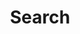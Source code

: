 ---
title: "Search" # in any language you want
layout: "search" # necessary for search
# url: "/archive"
# description: "Description for Search"
summary: "search"
# placeholder: "placeholder text in search input box"
---